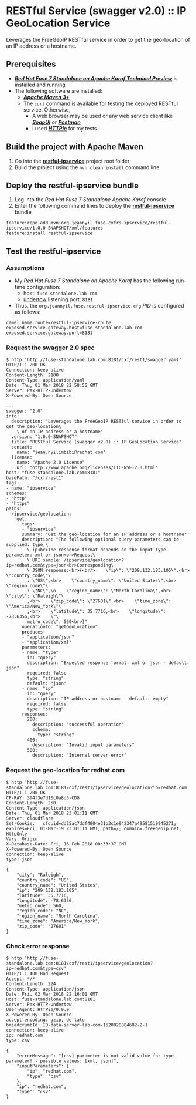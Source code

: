 # RESTful Service (swagger v2.0) :: IP GeoLocation Service

Leverages the FreeGeoIP RESTful service in order to get the geo-location of an IP address or a hostname.

## Prerequisites

- _**[Red Hat Fuse 7 Standalone on Apache Karaf Technical Preview](https://access.redhat.com/documentation/en-us/red_hat_jboss_fuse/7.0-tp/html/installing_on_apache_karaf/)**_ is installed 
and running
- The following software are installed:
  - _**[Apache Maven 3+](https://maven.apache.org/)**_
  - The ```curl``` command is available for testing the deployed RESTful service. Otherwise,
    - A web browser may be used or any web service client like _**[SoapUI](https://www.soapui.org/)**_ or _**[Postman](https://www.getpostman.com/)**_
    - I used _**[HTTPie](https://httpie.org/)**_ for my tests.

## Build the project with Apache Maven

1. Go into the **[restful-ipservice](../restful-ipservice)** project root folder
2. Build the project using the ```mvn clean install``` command line

## Deploy the restful-ipservice bundle

1. Log into the _Red Hat Fuse 7 Standalone Apache Karaf_ console
2. Enter the following command lines to deploy the **[restful-ipservice](../restful-ipservice)** bundle
```
feature:repo-add mvn:org.jeannyil.fuse.cxfrs.ipservice/restful-ipservice/1.0.0-SNAPSHOT/xml/features
feature:install restful-ipservice
```

## Test the restful-ipservice

### Assumptions
- My _Red Hat Fuse 7 Standalone on Apache Karaf_ has the following run-time configuration:
  - host: ```fuse-standalone.lab.com```
  - [undertow](http://undertow.io/) listening port: ```8181```
- Thus, the ```org.jeannyil.fuse.restful-ipservice.cfg``` *PID* is configured as follows:
```
camel.name.route=restful-ipservice-route
exposed.service.gateway.host=fuse-standalone.lab.com
exposed.service.gateway.port=8181
```

### Request the swagger 2.0 spec

```
$ http 'http://fuse-standalone.lab.com:8181/cxf/rest1/swagger.yaml'
HTTP/1.1 200 OK
Connection: keep-alive
Content-Length: 2100
Content-Type: application/yaml
Date: Thu, 01 Mar 2018 22:58:55 GMT
Server: Pax-HTTP-Undertow
X-Powered-By: Open Source

---
swagger: "2.0"
info:
  description: "Leverages the FreeGeoIP RESTful service in order to get the geo-location\
    \ of an IP address or a hostname"
  version: "1.0.0-SNAPSHOT"
  title: "RESTful Service (swagger v2.0) :: IP GeoLocation Service"
  contact:
    name: "jean.nyilimbibi@redhat.com"
  license:
    name: "Apache 2.0 License"
    url: "http://www.apache.org/licenses/LICENSE-2.0.html"
host: "fuse-standalone.lab.com:8181"
basePath: "/cxf/rest1"
tags:
- name: "ipservice"
schemes:
- "http"
- "https"
paths:
  /ipservice/geolocation:
    get:
      tags:
      - "ipservice"
      summary: "Get the geo-location for an IP address or a hostname"
      description: "The following optional query parameters can be supplied: type,\
        \ ip<br>The response format depends on the input type parameter: xml or json<br>Request\
        \ URI sample: /ipservice/geolocation?ip=redhat.com&type=json<br>Corresponding\
        \ JSON response:<br>{<br/>    \"ip\": \"209.132.183.105\",<br>    \"country_code\"\
        : \"US\",<br>    \"country_name\": \"United States\",<br>    \"region_code\"\
        : \"NC\",\n    \"region_name\": \"North Carolina\",<br>    \"city\": \"Raleigh\"\
        ,<br>    \"zip_code\": \"27601\",<br>    \"time_zone\": \"America/New_York\"\
        ,<br>    \"latitude\": 35.7716,<br>    \"longitude\": -78.6356,<br>    \"\
        metro_code\": 560<br>}"
      operationId: "getGeoLocation"
      produces:
      - "application/json"
      - "application/xml"
      parameters:
      - name: "type"
        in: "query"
        description: "Expected response format: xml or json - default: json"
        required: false
        type: "string"
        default: "json"
      - name: "ip"
        in: "query"
        description: "IP address or hostname - default: empty"
        required: false
        type: "string"
      responses:
        200:
          description: "successful operation"
          schema:
            type: "string"
        400:
          description: "Invalid input parameters"
        500:
          description: "Internal server error"
```

### Request the geo-location for redhat.com

```
$ http 'http://fuse-standalone.lab.com:8181/cxf/rest1/ipservice/geolocation?ip=redhat.com'
HTTP/1.1 200 OK
CF-RAY: 3f4f3e7d10c0a8d5-CDG
Content-Length: 250
Content-Type: application/json
Date: Thu, 01 Mar 2018 23:01:11 GMT
Server: cloudflare
Set-Cookie: __cfduid=dd25ac7ddf4004e31b3c1e942347a49581519945271; expires=Fri, 01-Mar-19 23:01:11 GMT; path=/; domain=.freegeoip.net; HttpOnly
Vary: Origin
X-Database-Date: Fri, 16 Feb 2018 08:33:37 GMT
X-Powered-By: Open Source
connection: keep-alive
type: json

{
    "city": "Raleigh",
    "country_code": "US",
    "country_name": "United States",
    "ip": "209.132.183.105",
    "latitude": 35.7716,
    "longitude": -78.6356,
    "metro_code": 560,
    "region_code": "NC",
    "region_name": "North Carolina",
    "time_zone": "America/New_York",
    "zip_code": "27601"
}
```

### Check error response

```
$ http 'http://fuse-standalone.lab.com:8181/cxf/rest1/ipservice/geolocation?ip=redhat.com&type=csv'
HTTP/1.1 400 Bad Request
Accept: */*
Content-Length: 224
Content-Type: application/json
Date: Fri, 02 Mar 2018 22:16:01 GMT
Host: fuse-standalone.lab.com:8181
Server: Pax-HTTP-Undertow
User-Agent: HTTPie/0.9.9
X-Powered-By: Open Source
accept-encoding: gzip, deflate
breadcrumbId: ID-data-server-lab-com-1520028884682-2-1
connection: keep-alive
ip: redhat.com
type: csv

{
    "errorMessage": "[csv] parameter is not valid value for type parameter! - possible values: [xml, json]",
    "inputParameters": {
        "ip": "redhat.com",
        "type": "csv"
    },
    "ip": "redhat.com",
    "type": "csv"
}
```
